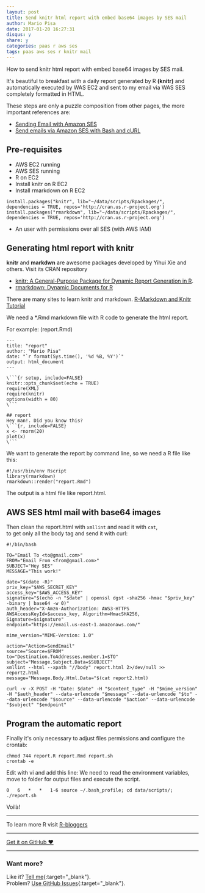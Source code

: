 ```yaml
---
layout: post
title: Send knitr html report with embed base64 images by SES mail
author: Mario Pisa
date: 2017-01-20 16:27:31
disqus: y
share: y
categories: paas r aws ses
tags: paas aws ses r knitr mail
---
```


How to send knitr html report with embed base64 images by SES mail.

It's beautiful to breakfast with a daily report generated by R **(knitr)** and automatically executed by WAS EC2 and sent to my email via WAS SES completely formatted in HTML.

These steps are only a puzzle composition from other pages, the more important references are:

- [Sending Email with Amazon SES](http://docs.aws.amazon.com/ses/latest/DeveloperGuide/sending-email.html)
- [Send emails via Amazon SES with Bash and cURL](https://coderwall.com/p/3vqf2g/send-emails-via-amazon-ses-with-bash-and-curl)

## Pre-requisites
- AWS EC2 running
- AWS SES running
- R on EC2
- Install knitr on R EC2
- Install rmarkdown on R EC2

```
install.packages("knitr", lib="~/data/scripts/Rpackages/", dependencies = TRUE, repos='http://cran.us.r-project.org')
install.packages("rmarkdown", lib="~/data/scripts/Rpackages/", dependencies = TRUE, repos='http://cran.us.r-project.org')
```

- An user with permissions over all SES (with AWS IAM)

## Generating html report with knitr
**knitr** and **markdwn** are awesome packages developed by Yihui Xie and others. Visit its CRAN repository

- [knitr: A General-Purpose Package for Dynamic Report Generation in R](https://cran.r-project.org/web/packages/knitr/index.html).
- [rmarkdown: Dynamic Documents for R](https://cran.r-project.org/web/packages/rmarkdown/index.html)

There are many sites to learn knitr and markdown. [R-Markdown and Knitr Tutorial](https://www.r-bloggers.com/r-markdown-and-knitr-tutorial-part-1/)

We need a \*.Rmd markdown file with R code to generate the html report.

For example: (report.Rmd)

```
---
title: "report"
author: "Mario Pisa"
date: "`r format(Sys.time(), '%d %B, %Y')`"
output: html_document
---

\```{r setup, include=FALSE}
knitr::opts_chunk$set(echo = TRUE)
require(XML)
require(knitr)
options(width = 80)
\```

## report
Hey man!. Did you know this?
\```{r, include=FALSE}
x <- rnorm(20)
plot(x)
\```
```

We want to generate the report by command line, so we need a R file like this:

```
#!/usr/bin/env Rscript
library(rmarkdown)
rmarkdown::render("report.Rmd")
```

The output is a html file like report.html.

## AWS SES html mail with base64 images
Then clean the report.html with `xmllint` and read it with `cat`,  
to get only all the body tag and send it with curl:

```
#!/bin/bash

TO="Email To <to@gmail.com>"
FROM="Email From <from@gmail.com>"
SUBJECT="Hey SES"
MESSAGE="This work!"

date="$(date -R)"
priv_key="$AWS_SECRET_KEY"
access_key="$AWS_ACCESS_KEY"
signature="$(echo -n "$date" | openssl dgst -sha256 -hmac "$priv_key" -binary | base64 -w 0)"
auth_header="X-Amzn-Authorization: AWS3-HTTPS AWSAccessKeyId=$access_key, Algorithm=HmacSHA256, Signature=$signature"
endpoint="https://email.us-east-1.amazonaws.com/"

mime_version="MIME-Version: 1.0"

action="Action=SendEmail"
source="Source=$FROM"
to="Destination.ToAddresses.member.1=$TO"
subject="Message.Subject.Data=$SUBJECT"
xmllint --html --xpath "//body" report.html 2>/dev/null >> report2.html
message="Message.Body.Html.Data="$(cat report2.html)

curl -v -X POST -H "Date: $date" -H "$content_type" -H "$mime_version" -H "$auth_header" --data-urlencode "$message" --data-urlencode "$to" --data-urlencode "$source" --data-urlencode "$action" --data-urlencode "$subject" "$endpoint"
```

## Program the automatic report
Finally it's only necessary to adjust files permissions and configure the crontab:

```
chmod 744 report.R report.Rmd report.sh
crontab -e
```

Edit with vi and add this line:
We need to read the environment variables, move to folder for output files and execute the script.

```
0	6	*	*	1-6	source ~/.bash_profile; cd data/scripts/; ./report.sh
```

Voilà!


---

To learn more R visit [R-bloggers](http://www.R-bloggers.com )

---

<a href="https://github.com/mariope/apuntes" target="_blank" class="big-button gray">Get it on GitHub &hearts;</a>

---

### Want more?

Like it? [Tell me](http://twitter.com/mariodevelop){:target="_blank"}.<br/>
Problem? [Use GitHub Issues](https://github.com/mariope/apuntes/issues){:target="_blank"}.
